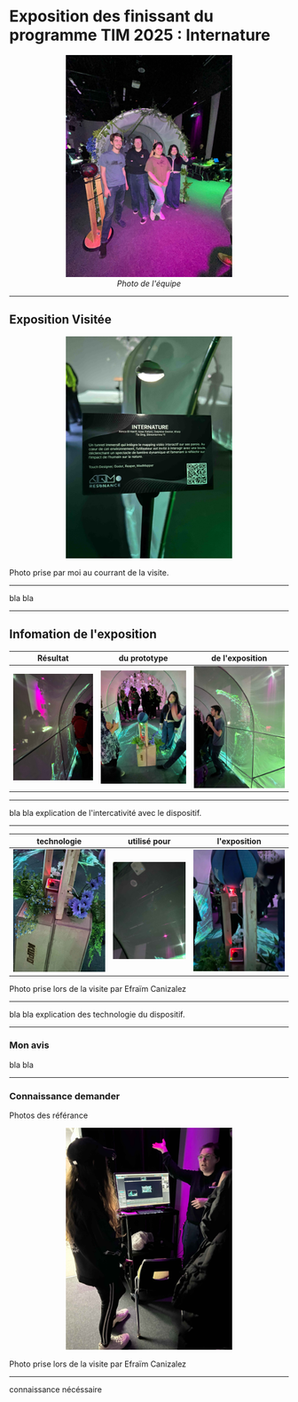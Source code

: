 #  Exposition des finissant du programme TIM 2025 : Internature 

<p align="center">
  <img src="/tp2/photos/internature/internature_equipe.jpg" height= 400px> <br>
  <i>Photo de l'équipe</i>
</p>


---

## Exposition Visitée 

<p align="center">
  <img src="/tp2/photos/internature/fiche_internatuel.JPG" height= 400px>
</p>
Photo prise par moi au courrant de la visite.

---

bla bla

---

## Infomation de l'exposition

 Résultat  | du prototype |  de l'exposition
:-------------------------:|:-------------------------:|:-------------------------:
![](/tp2/photos/internature/internature_projection_dans_tunnel.jpg)|![](/tp2/photos/internature/internature_vu_dans_tunnel.jpg)|![](/tp2/photos/internature/internature_projection_dans_tunnel_droite.jpg)

---

bla bla explication de l'intercativité avec le dispositif.

---

 technologie  | utilisé pour | l'exposition
:-------------------------:|:-------------------------:|:-------------------------:
![](/tp2/photos/internature/internature_capteur.jpg)|![](/tp2/photos/internature/internature_projection.jpg)|![](/tp2/photos/internature/internature_prototype.jpg)

Photo prise lors de la visite par Efraïm Canizalez

---

bla bla explication des technologie du dispositif.

---

### Mon avis 

bla bla

---

### Connaissance demander

 Photos des référance

<p align="center">
  <img src="/tp2/photos/internature/internature_ordi.jpg" height= 400px>
</p>
Photo prise lors de la visite par Efraïm Canizalez

---

connaissance nécéssaire
